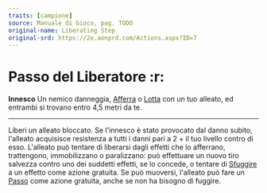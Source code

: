 ```yaml
---
traits: [campione]
source: Manuale di Gioco, pag. TODO
original-name: Liberating Step
original-srd: https://2e.aonprd.com/Actions.aspx?ID=7
---
```


# Passo del Liberatore :r:

**Innesco** Un nemico danneggia, [Afferra](/azioni/afferrare) o
[Lotta](/azioni/lottare) con un tuo alleato, ed entrambi si trovano entro 4,5
metri da te.

---

Liberi un alleato bloccato. Se l'innesco è stato provocato dal danno subito,
l'alleato acquisisce resistenza a tutti i danni pari a 2 + il tuo livello contro
di esso. L'alleato può tentare di liberarsi dagli effetti che lo afferrano,
trattengono, immobilizzano o paralizzano: può effettuare un nuovo tiro salvezza
contro uno dei suddetti effetti, se lo concede, o tentare di
[Sfuggire](/azioni/sfuggire) a un effetto come azione gratuita. Se può muoversi,
l'alleato può fare un [Passo](/azioni/passo) come azione gratuita, anche se non
ha bisogno di fuggire.
